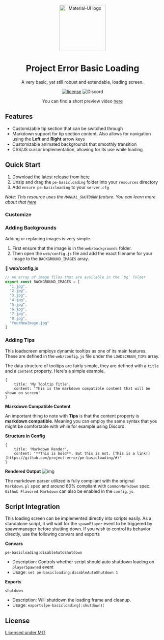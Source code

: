 <p align="center">
  <a href="https://projecterror.dev/" rel="noopener" target="_blank"><img width="150" src="https://i.tasoagc.dev/c1pD" alt="Material-UI logo"></a></p>
</p>
<h1 align="center">Project Error Basic Loading</h1>

<div align="center">
A very basic, yet still robust and extendable, loading screen.
</div>

<div align="center">

[![license](https://img.shields.io/badge/license-MIT-blue.svg)](https://github.com/project-error/pe-basicloading/master/LICENSE)
![Discord](https://img.shields.io/discord/791854454760013827?label=Our%20Discord)
</div>

<div align="center">

   You can find a short preview video [here](https://i.imgur.com/aivxpfx.gifv) 
</div>

## Features
* Customizable tip section that can be switched through 
* Markdown support for tip section content. Also allows for navigation using the **Left** and **Right** arrow keys
* Customizable animated backgrounds that smoothly transition
* CSS/JS cursor implementation, allowing for its use while loading

## Quick Start
1. Download the latest release from [here](https://github.com/project-error/pe-basicloading/releases/)
2. Unzip and drag the `pe-basicloading` folder into your `resources` directory
3. Add `ensure pe-basicloading` to your `server.cfg`

*Note: This resource uses the `MANUAL_SHUTDOWN` feature. You can learn more about that [here]()*

### Customize

### Adding Backgrounds

Adding or replacing images is very simple.

1. First ensure that the image is in the `web/backgrounds` folder.
2. Then open the `web/config.js` file and add the exact filename for your image
   to the `BACKGROUND_IMAGES` array.

📁 **web/config.js**
```js
// An array of image files that are available in the `bg` folder
export const BACKGROUND_IMAGES = [
  "1.jpg", 
  "2.jpg", 
  "3.jpg", 
  "4.jpg", 
  "5.jpg", 
  "6.jpg", 
  "7.jpg", 
  "8.jpg",
  "YourNewImage.jpg"
]
```

### Adding Tips
This loadscreen employs dynamic tooltips as one of its main features. These are
defined in the `web/config.js` file under the `LOADSCREEN_TIPS` array.

The data structure of tooltips are fairly simple, they are defined with a `title`
and a `content` property. Here's a simple example.

```
{
    title: 'My Tooltip Title',
    content: 'This is the markdown compatible content that will be shown on screen'
}
```

**Markdown Compatible Content**

An important thing to note with **Tips** is that the content property is **markdown compatible**.
Meaning you can employ the same syntax that you might be comfortable with while for example using Discord.

**Structure in Config**
```
{
    title: 'Markdown Render',
    content: '**This is bold**. But this is not. [This is a link!](https://github.com/project-error/pe-basicloading/#)'
}
```
**Rendered Output**
![img](https://i.tasoagc.dev/SB6A)

The markdown parser utilized is fully compliant with the original `Markdown.pl` spec and around 60% compliant
with `CommonMarkdown` spec. `Github Flavored Markdown` can also be enabled in the `config.js`.

## Script Integration

This loading screen can be implemented directly into scripts easily. As a standalone script, it will wait 
for the `spawnPlayer` event to be triggered by spawnmanager before shutting down. If you wish to control its
behavior directly, use the following convars and exports

**Convars**

`pe-basicloading:disableAutoShutdown`
* Description: Controls whether script should auto shutdown loading on `playerSpawned` event
* Usage: `set pe-basicloading:disableAutoShutdown 1`

**Exports**

`shutdown`
* Description: Will shutdown the loading frame and cleanup.
* Usage: `exports[pe-basicloading]:shutdown()`

## License
[Licensed under MIT](https://opensource.org/licenses/MIT)
